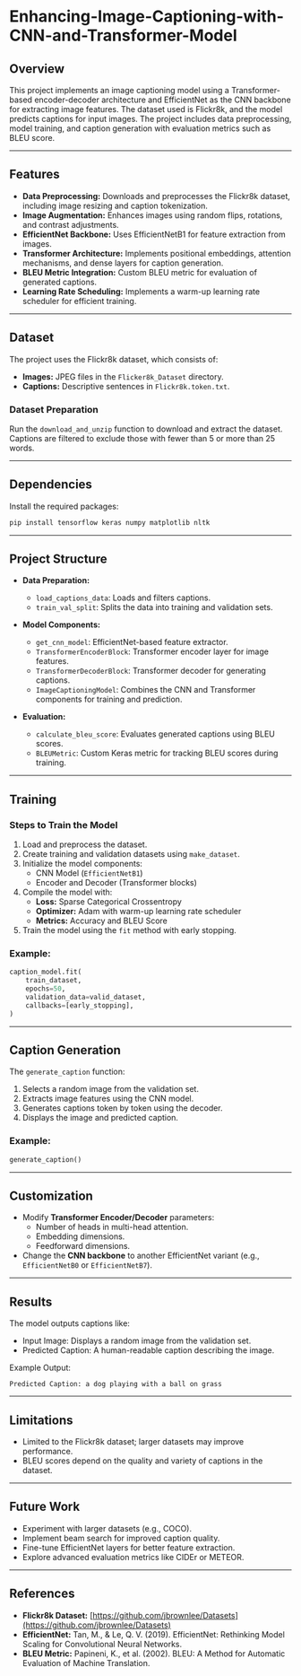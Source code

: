 # Enhancing-Image-Captioning-with-CNN-and-Transformer-Model

## Overview
This project implements an image captioning model using a Transformer-based encoder-decoder architecture and EfficientNet as the CNN backbone for extracting image features. The dataset used is Flickr8k, and the model predicts captions for input images. The project includes data preprocessing, model training, and caption generation with evaluation metrics such as BLEU score.

---

## Features
- **Data Preprocessing:** Downloads and preprocesses the Flickr8k dataset, including image resizing and caption tokenization.
- **Image Augmentation:** Enhances images using random flips, rotations, and contrast adjustments.
- **EfficientNet Backbone:** Uses EfficientNetB1 for feature extraction from images.
- **Transformer Architecture:** Implements positional embeddings, attention mechanisms, and dense layers for caption generation.
- **BLEU Metric Integration:** Custom BLEU metric for evaluation of generated captions.
- **Learning Rate Scheduling:** Implements a warm-up learning rate scheduler for efficient training.

---

## Dataset
The project uses the Flickr8k dataset, which consists of:
- **Images:** JPEG files in the `Flicker8k_Dataset` directory.
- **Captions:** Descriptive sentences in `Flickr8k.token.txt`.

### Dataset Preparation
Run the `download_and_unzip` function to download and extract the dataset. Captions are filtered to exclude those with fewer than 5 or more than 25 words.

---

## Dependencies
Install the required packages:

```bash
pip install tensorflow keras numpy matplotlib nltk
```

---

## Project Structure
- **Data Preparation:**
  - `load_captions_data`: Loads and filters captions.
  - `train_val_split`: Splits the data into training and validation sets.

- **Model Components:**
  - `get_cnn_model`: EfficientNet-based feature extractor.
  - `TransformerEncoderBlock`: Transformer encoder layer for image features.
  - `TransformerDecoderBlock`: Transformer decoder for generating captions.
  - `ImageCaptioningModel`: Combines the CNN and Transformer components for training and prediction.

- **Evaluation:**
  - `calculate_bleu_score`: Evaluates generated captions using BLEU scores.
  - `BLEUMetric`: Custom Keras metric for tracking BLEU scores during training.

---

## Training
### Steps to Train the Model
1. Load and preprocess the dataset.
2. Create training and validation datasets using `make_dataset`.
3. Initialize the model components:
   - CNN Model (`EfficientNetB1`)
   - Encoder and Decoder (Transformer blocks)
4. Compile the model with:
   - **Loss:** Sparse Categorical Crossentropy
   - **Optimizer:** Adam with warm-up learning rate scheduler
   - **Metrics:** Accuracy and BLEU Score
5. Train the model using the `fit` method with early stopping.

### Example:
```python
caption_model.fit(
    train_dataset,
    epochs=50,
    validation_data=valid_dataset,
    callbacks=[early_stopping],
)
```

---

## Caption Generation
The `generate_caption` function:
1. Selects a random image from the validation set.
2. Extracts image features using the CNN model.
3. Generates captions token by token using the decoder.
4. Displays the image and predicted caption.

### Example:
```python
generate_caption()
```

---

## Customization
- Modify **Transformer Encoder/Decoder** parameters:
  - Number of heads in multi-head attention.
  - Embedding dimensions.
  - Feedforward dimensions.
- Change the **CNN backbone** to another EfficientNet variant (e.g., `EfficientNetB0` or `EfficientNetB7`).

---

## Results
The model outputs captions like:
- Input Image: Displays a random image from the validation set.
- Predicted Caption: A human-readable caption describing the image.

Example Output:
```plaintext
Predicted Caption: a dog playing with a ball on grass
```

---

## Limitations
- Limited to the Flickr8k dataset; larger datasets may improve performance.
- BLEU scores depend on the quality and variety of captions in the dataset.

---

## Future Work
- Experiment with larger datasets (e.g., COCO).
- Implement beam search for improved caption quality.
- Fine-tune EfficientNet layers for better feature extraction.
- Explore advanced evaluation metrics like CIDEr or METEOR.

---

## References
- **Flickr8k Dataset:** [https://github.com/jbrownlee/Datasets](https://github.com/jbrownlee/Datasets)
- **EfficientNet:** Tan, M., & Le, Q. V. (2019). EfficientNet: Rethinking Model Scaling for Convolutional Neural Networks.
- **BLEU Metric:** Papineni, K., et al. (2002). BLEU: A Method for Automatic Evaluation of Machine Translation.

